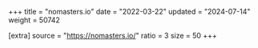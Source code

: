 +++
title = "nomasters.io"
date = "2022-03-22"
updated = "2024-07-14"
weight = 50742

[extra]
source = "https://nomasters.io/"
ratio = 3
size = 50
+++
